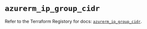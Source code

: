 # `azurerm_ip_group_cidr`

Refer to the Terraform Registory for docs: [`azurerm_ip_group_cidr`](https://www.terraform.io/docs/providers/azurerm/r/ip_group_cidr).
